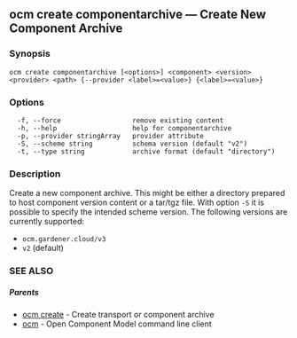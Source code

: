 ## ocm create componentarchive &mdash; Create New Component Archive

### Synopsis

```
ocm create componentarchive [<options>] <component> <version> <provider> <path> {--provider <label>=<value>} {<label>=<value>}
```

### Options

```
  -f, --force                  remove existing content
  -h, --help                   help for componentarchive
  -p, --provider stringArray   provider attribute
  -S, --scheme string          schema version (default "v2")
  -t, --type string            archive format (default "directory")
```

### Description


Create a new component archive. This might be either a directory prepared
to host component version content or a tar/tgz file.
With option <code>-S</code> it is possible to specify the intended scheme version.
The following versions are currently supported:

  - <code>ocm.gardener.cloud/v3</code>
  - <code>v2</code> (default)


### SEE ALSO

##### Parents

* [ocm create](ocm_create.md)	 - Create transport or component archive
* [ocm](ocm.md)	 - Open Component Model command line client

